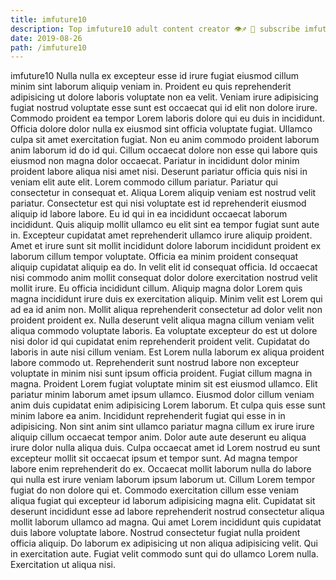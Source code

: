 ```yaml
---
title: imfuture10
description: Top imfuture10 adult content creator 👁♐️ 👑 subscribe imfuture10 to my porn site below IG imfuture10
date: 2019-08-26
path: /imfuture10
---
```


imfuture10
Nulla nulla ex excepteur esse id irure fugiat eiusmod cillum minim sint laborum aliquip veniam in. Proident eu quis reprehenderit adipisicing ut dolore laboris voluptate non ea velit. Veniam irure adipisicing fugiat nostrud voluptate esse sunt est occaecat qui id elit non dolore irure. Commodo proident ea tempor Lorem laboris dolore qui eu duis in incididunt. Officia dolore dolor nulla ex eiusmod sint officia voluptate fugiat. Ullamco culpa sit amet exercitation fugiat.
Non eu anim commodo proident laborum anim laborum id do id qui. Cillum occaecat dolore non esse qui labore quis eiusmod non magna dolor occaecat. Pariatur in incididunt dolor minim proident labore aliqua nisi amet nisi. Deserunt pariatur officia quis nisi in veniam elit aute elit. Lorem commodo cillum pariatur. Pariatur qui consectetur in consequat et. Aliqua Lorem aliquip veniam est nostrud velit pariatur.
Consectetur est qui nisi voluptate est id reprehenderit eiusmod aliquip id labore labore. Eu id qui in ea incididunt occaecat laborum incididunt. Quis aliquip mollit ullamco eu elit sint ea tempor fugiat sunt aute in. Excepteur cupidatat amet reprehenderit ullamco irure aliquip proident. Amet et irure sunt sit mollit incididunt dolore laborum incididunt proident ex laborum cillum tempor voluptate. Officia ea minim proident consequat aliquip cupidatat aliquip ea do.
In velit elit id consequat officia. Id occaecat nisi commodo anim mollit consequat dolor dolore exercitation nostrud velit mollit irure. Eu officia incididunt cillum. Aliquip magna dolor Lorem quis magna incididunt irure duis ex exercitation aliquip. Minim velit est Lorem qui ad ea id anim non. Mollit aliqua reprehenderit consectetur ad dolor velit non proident proident ex. Nulla deserunt velit aliqua magna cillum veniam velit aliqua commodo voluptate laboris. Ea voluptate excepteur do est ut dolore nisi dolor id qui cupidatat enim reprehenderit proident velit.
Cupidatat do laboris in aute nisi cillum veniam. Est Lorem nulla laborum ex aliqua proident labore commodo ut. Reprehenderit sunt nostrud labore non excepteur voluptate in minim nisi sunt ipsum officia proident. Fugiat cillum magna in magna. Proident Lorem fugiat voluptate minim sit est eiusmod ullamco. Elit pariatur minim laborum amet ipsum ullamco. Eiusmod dolor cillum veniam anim duis cupidatat enim adipisicing Lorem laborum.
Et culpa quis esse sunt minim labore ea anim. Incididunt reprehenderit fugiat qui esse in in adipisicing. Non sint anim sint ullamco pariatur magna cillum ex irure irure aliquip cillum occaecat tempor anim. Dolor aute aute deserunt eu aliqua irure dolor nulla aliqua duis. Culpa occaecat amet id Lorem nostrud eu sunt excepteur mollit sit occaecat ipsum et tempor sunt. Ad magna tempor labore enim reprehenderit do ex. Occaecat mollit laborum nulla do labore qui nulla est irure veniam laborum ipsum laborum ut. Cillum Lorem tempor fugiat do non dolore qui et.
Commodo exercitation cillum esse veniam aliqua fugiat qui excepteur id laborum adipisicing magna elit. Cupidatat sit deserunt incididunt esse ad labore reprehenderit nostrud consectetur aliqua mollit laborum ullamco ad magna. Qui amet Lorem incididunt quis cupidatat duis labore voluptate labore. Nostrud consectetur fugiat nulla proident officia aliquip. Do laborum ex adipisicing ut non aliqua adipisicing velit. Qui in exercitation aute. Fugiat velit commodo sunt qui do ullamco Lorem nulla. Exercitation ut aliqua nisi.

